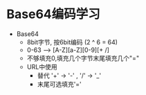 # Base64编码学习
- Base64
    - 8bit字节, 按6bit编码 (2 ^ 6 = 64)
    - 0-63 --> [A-Z][a-Z][0-9][+ /]
    - 不够填充0,填充几个字节末尾填充几个"="
    - URL中使用
        - 替代 '+' -> '-' , '/' -> '_'
        - 末尾可选填充'='